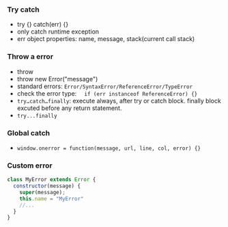 ### Try catch
- try {} catch(err) {}
- only catch runtime exception
- err object properties: name, message, stack(current call stack)

### Throw a error
- throw <custom error>
- throw new Error("message")
- standard errors: `Error/SyntaxError/ReferenceError/TypeError` 
- check the error type: `  if (err instanceof ReferenceError) {}`
- `try…catch…finally`: execute always, after try or catch block. finally block excuted before any return statement.
- `try...finally`

### Global catch
- `window.onerror = function(message, url, line, col, error) {}`

### Custom error
```js
class MyError extends Error {
  constructor(message) {
    super(message);
    this.name = "MyError"
    //...
  }
}
```
